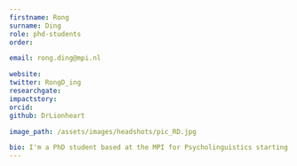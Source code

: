 ```yaml
---
firstname: Rong
surname: Ding
role: phd-students
order:

email: rong.ding@mpi.nl

website:
twitter: RongD_ing
researchgate:
impactstory:
orcid:
github: DrLionheart

image_path: /assets/images/headshots/pic_RD.jpg

bio: I'm a PhD student based at the MPI for Psycholinguistics starting from October, 2020. My goal of research is to dissect the way(s) neuronal populations communicate and coordinate in time as well as how our marvelous capacity of language is achieved by such neuronal interactions. Profoundly inspired by György Buzsáki's Rhythms of the Brain (2005), I'm keen to probe into the neuronal dynamics of language function from the perspectives of oscillation and the complex systems theory. My fascination in brain and language started with the cross-disciplinary undergraduate training I received in the B.S. Psychology and B.A. Indonesian Language and Culture programs at Peking University. To pursue such passion even further, I completed a M.Sc. in Language Sciences at University College London, wherein I learned to conduct research by incorporating methods from various subjects—that is, computational modeling, EEG, and the naturalistic experimental paradigm—and examined the neurophysiological correlates of predictive coding (word surprisal) in audiovisual speech comprehension.
---
```

